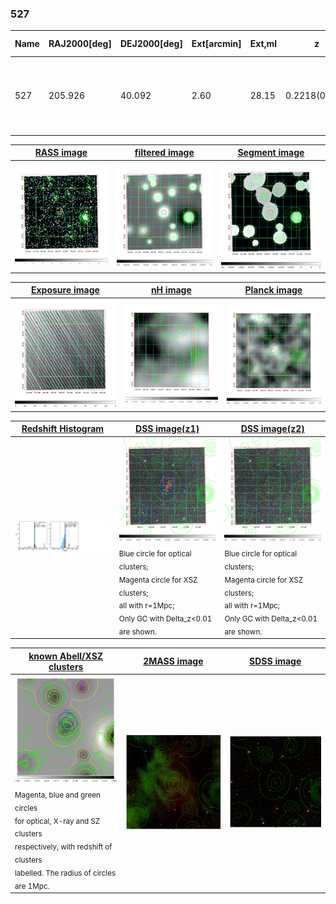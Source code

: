 <div STYLE="page-break-after: always;"></div>

### 527

|Name|RAJ2000[deg]|DEJ2000[deg] |Ext[arcmin]| Ext,ml | z | z_src| C|GC(XSZ,Delta_z<0.01)| GC(OPT,Delta_z<0.01)|GC| R_sig[arcmin] | R500[arcmin] | R500[Mpc]| CRsig[c/s] | CR500[c/s] |L500[1E44 erg/s]|F500[1E-12 erg/s/cm^2]| M500[1E14 Msun]|Tx[keV]|Cnt_sig|Beta|Rc[arcmin]|Comment|Alias|
|---|---|---|---|---|---|------|---|--------|---------|----------|---|---|---|---|---|---|---|---|---|---|---|---|---|---|
|527| 205.926| 40.092| 2.60| 28.15| 0.2218(0.005)| z1, z_xsz| B| F20, SPI| RM, W| C, F20, N, PSZ2, SPI, Tar, W| 12.700| 4.142| 0.888| 0.054(0.024)| 0.048(0.022)| 1.467(0.435)| 1.012(0.300)| 2.49(0.36)| 4.04(0.37)| 40.0| 0.930(-0.093+0.051)| 4.001(-0.592+0.550)| -| k317|

|[RASS image](../image/527/527_img.pdf)|[filtered image](../image/527/527_fil.pdf)|[Segment image](../image/527/527_seg.pdf)|
|-------------------|--------------------|-------------------|
| <img src="../image/527/527_img.png" width="300">  | <img src="../image/527/527_fil.png" width="300">   | <img src="../image/527/527_seg.png" width="300">  |

|[Exposure image](../image/527/527_mex.pdf)| [nH image](../image/527/527_nh.pdf)| [Planck image](../image/527/527_p.pdf)|
|-------------------|--------------------|-------------------|
|<img src="../image/527/527_mex.png" width="300">   | <img src="../image/527/527_nh.png" width="300">    | <img src="../image/527/527_p.png" width="300"> |

|[Redshift Histogram](../image/527/527_zg.pdf) | [DSS image(z1)](../image/527/527_dss_z1.pdf)      |  [DSS image(z2)](../image/527/527_dss_z2.pdf)    |
|-------------------|--------------------|-------------------|
|<img src="../image/527/527_zg.png" width="300"> |<img src="../image/527/527_dss_z1.png" width="300"> <sub><br>Blue circle for optical clusters; <br>Magenta circle for XSZ clusters; <br>all with r=1Mpc; <br>Only GC with Delta_z<0.01 are shown. </sub>| <img src="../image/527/527_dss_z2.png" width="300"><sub><br>Blue circle for optical clusters; <br>Magenta circle for XSZ clusters; <br>all with r=1Mpc; <br>Only GC with Delta_z<0.01 are shown. </sub> |

|[known Abell/XSZ clusters](../image/527/527_gc.pdf) | [2MASS image](../image/527/527_2mass.pdf)      |[SDSS image](../image/527/527_sdss.pdf)   |
|-------------------|-------------------|-------------------|
|<img src=../image/527/527_gc.png width="300"> <br><sub>Magenta, blue and green circles <br>for optical, X-ray and SZ clusters <br>respectively, with redshift of clusters <br>labelled. The radius of circles <br>are 1Mpc.</sub>|<img src="../image/527/527_2mass.png" width="300">  | <img src="../image/527/527_sdss.png" width="300">  |




